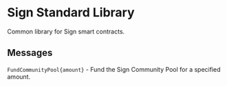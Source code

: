 # Sign Standard Library

Common library for Sign smart contracts.

## Messages

`FundCommunityPool{amount}` - Fund the Sign Community Pool for a specified amount.
